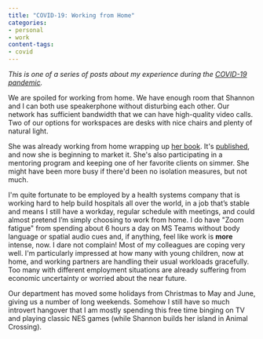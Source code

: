 ```yaml
---
title: "COVID-19: Working from Home"
categories:
- personal
- work
content-tags:
- covid
---
```


_This is one of a series of posts about my experience during the [COVID-19 pandemic](/history/events/2020-pandemic/)._

We are spoiled for working from home. We have enough room that Shannon and I can both use speakerphone without disturbing each other. Our network has sufficient bandwidth that we can have high-quality video calls. Two of our options for workspaces are desks with nice chairs and plenty of natural light.

She was already working from home wrapping up [her book](https://practical.guide/). It's [published](https://www.amazon.com/dp/9083041409/?tag=artificial0f-20), and now she is beginning to market it. She's also participating in a mentoring program and keeping one of her favorite clients on simmer. She might have been more busy if there'd been no isolation measures, but not much.

I'm quite fortunate to be employed by a health systems company that is working hard to help build hospitals all over the world, in a job that’s stable and means I still have a workday, regular schedule with meetings, and could almost pretend I’m simply choosing to work from home. I do have "Zoom fatigue" from spending about 6 hours a day on MS Teams without body language or spatial audio cues and, if anything, feel like work is **more** intense, now. I dare not complain! Most of my colleagues are coping very well. I'm particularly impressed at how many with young children, now at home, and working partners are handling their usual workloads gracefully. Too many with different employment situations are already suffering from economic uncertainty or worried about the near future.

Our department has moved some holidays from Christmas to May and June, giving us a number of long weekends. Somehow I still have so much introvert hangover that I am mostly spending this free time binging on TV and playing classic NES games (while Shannon builds her island in Animal Crossing).
